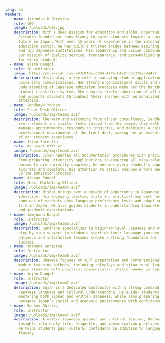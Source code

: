 ```yaml
---
lang: en
members:
  - name: Jitendra k Shrestha
    role: CEO
    image: /uploads/CEO.jpg
    description: With a deep passion for education and global opportunities,
      Jitendra founded our consultancy to guide students towards a successful
      future in Japan. With over 15 years of experience in the international
      education sector, he has built a trusted bridge between aspiring students
      and top Japanese institutions. His leadership and vision continue to shape
      our mission of quality service, transparency, and personalized guidance
      for every student.
  - name: Nista Dangol
    role: Co-ordinator
    image: https://ucarecdn.com/b6118f2e-d90d-4f05-b4e2-50c355e54d49/
    description: Nista plays a key role in managing student applications and
      university communications. Her strong organizational skills and deep
      understanding of Japanese admission processes make her the backbone of our
      student transition system. She ensures timely submission of all documents
      and supports students throughout their journey with personalized
      attention.
  - name: Sandhaya Yonjan
    role: Front Desk Officer
    image: /uploads/imp/team2.avif
    description: The warm and welcoming face of our consultancy, Sandhaya ensures
      every student and visitor feels valued from the moment they walk in. She
      manages appointments, responds to inquiries, and maintains a calm and
      professional environment at the front desk, making her an essential part
      of our student experience.
  - name: Jiten Shrestha
    role: Document Officer
    image: /uploads/imp/team3.avif
    description: Jiten handles all documentation procedures with precision and care.
      From preparing university applications to ensuring all visa-related
      documents are correctly compiled, he ensures every student's paperwork is
      accurate and complete. His attention to detail reduces errors and speeds
      up the admission process.
  - name: Nishan Poudel
    role: Cheif Marketing Officer
    image: /uploads/imp/team4.avif
    description: Nishan brings over a decade of experience in Japanese language
      education. His engaging teaching style and practical approach have helped
      hundreds of students pass language proficiency tests and adapt smoothly to
      life in Japan. He also guides students in understanding Japanese culture
      and academic expectations.
  - name: Samjhana Dangol
    role: Instructor
    image: /uploads/imp/team5.avif
    description: Samjhana specializes in beginner-level Japanese and offers
      step-by-step support to students starting their language journey. Her
      patience and interactive lessons create a strong foundation for future
      success.
  - name: Bhawana Shrestha
    role: Instructor
    image: /uploads/imp/team6.avif
    description: Bhawana focuses on JLPT preparation and conversational fluency. Her
      modern teaching methods, including roleplays and situational learning,
      equip students with practical communication skills needed in Japan.
  - name: Sujan Dangol
    role: Instructor
    image: /uploads/imp/team7.avif
    description: Sujan is a dedicated instructor with a strong command of the
      Japanese language and cultural understanding. He guides students in
      mastering both spoken and written Japanese, while also preparing them to
      navigate Japan’s social and academic environments with confidence.
  - name: Madhav Ghising
    role: Instructor
    image: /uploads/imp/team7.avif
    description: A native Japanese speaker and cultural liaison, Madhav offers
      insights into daily life, etiquette, and communication practices in Japan.
      He helps students gain cultural confidence in addition to language
      fluency.
---
```

